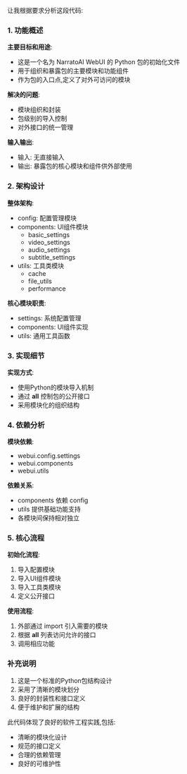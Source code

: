 让我根据要求分析这段代码:

### 1. 功能概述

**主要目标和用途**:
- 这是一个名为 NarratoAI WebUI 的 Python 包的初始化文件
- 用于组织和暴露包的主要模块和功能组件
- 作为包的入口点,定义了对外可访问的模块

**解决的问题**:
- 模块组织和封装
- 包级别的导入控制
- 对外接口的统一管理

**输入输出**:
- 输入: 无直接输入
- 输出: 暴露包的核心模块和组件供外部使用

### 2. 架构设计 

**整体架构**:
- config: 配置管理模块
- components: UI组件模块
  - basic_settings
  - video_settings  
  - audio_settings
  - subtitle_settings
- utils: 工具类模块
  - cache
  - file_utils
  - performance

**核心模块职责**:
- settings: 系统配置管理
- components: UI组件实现
- utils: 通用工具函数

### 3. 实现细节

**实现方式**:
- 使用Python的模块导入机制
- 通过 __all__ 控制包的公开接口
- 采用模块化的组织结构

### 4. 依赖分析

**模块依赖**:
- webui.config.settings
- webui.components
- webui.utils

**依赖关系**:
- components 依赖 config
- utils 提供基础功能支持
- 各模块间保持相对独立

### 5. 核心流程

**初始化流程**:
1. 导入配置模块
2. 导入UI组件模块
3. 导入工具类模块
4. 定义公开接口

**使用流程**:
1. 外部通过 import 引入需要的模块
2. 根据 __all__ 列表访问允许的接口
3. 调用相应功能

### 补充说明

1. 这是一个标准的Python包结构设计
2. 采用了清晰的模块划分
3. 良好的封装性和接口定义
4. 便于维护和扩展的结构

此代码体现了良好的软件工程实践,包括:
- 清晰的模块化设计
- 规范的接口定义
- 合理的依赖管理
- 良好的可维护性
